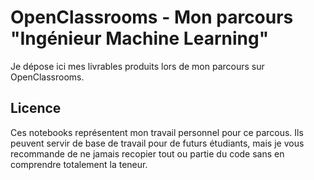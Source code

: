 # OpenClassrooms - Mon parcours "Ingénieur Machine Learning"

Je dépose ici mes livrables produits lors de mon parcours sur OpenClassrooms.

## Licence

Ces notebooks représentent mon travail personnel pour ce parcous. Ils peuvent servir de base de travail pour de futurs étudiants, mais je vous recommande de ne jamais recopier tout ou partie du code sans en comprendre totalement la teneur.
